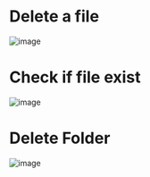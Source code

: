 # Delete a file

![image](https://user-images.githubusercontent.com/60442877/229327718-9eb28152-b2b3-4d49-8fbe-9c726b79900a.png)

# Check if file exist

![image](https://user-images.githubusercontent.com/60442877/229327728-9bfb81d2-0ce1-4778-be6b-fde3bc33e0c7.png)

# Delete Folder

![image](https://user-images.githubusercontent.com/60442877/229327734-90716c80-8718-4635-a9a8-d924960e26b0.png)

